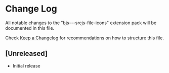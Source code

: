 # Change Log

All notable changes to the "bjs---srcjs-file-icons" extension pack will be documented in this file.

Check [Keep a Changelog](http://keepachangelog.com/) for recommendations on how to structure this file.

## [Unreleased]

- Initial release

